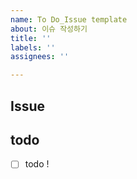 ```yaml
---
name: To Do_Issue template
about: 이슈 작성하기
title: ''
labels: ''
assignees: ''

---
```


## Issue
<!-- 이슈에 대한 내용을 설명 -->

##   todo
- [ ] todo !
<!-- task 작성 -->
